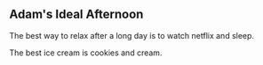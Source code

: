## Adam's Ideal Afternoon

The best way to relax after a long day is to watch netflix and sleep.

The best ice cream is cookies and cream.